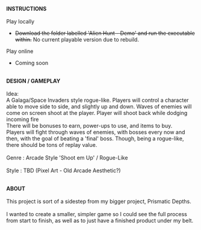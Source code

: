 **INSTRUCTIONS**</br></br>
Play locally
- ~~Download the folder labelled 'Alien Hunt - Demo' and run the executable within.~~ No current playable version due to rebuild.

Play online
- Coming soon</br></br>

**DESIGN / GAMEPLAY**
</br></br>
Idea: </br>
A Galaga/Space Invaders style rogue-like. Players will control a character able to move side to side, and slightly up and down. Waves of enemies will come on screen shoot at the player. Player will shoot back while dodging incoming fire</br>
There will be bonuses to earn, power-ups to use, and items to buy.</br>
Players will fight through waves of enemies, with bosses every now and then, with the goal of beating a 'final' boss. Though, being a rogue-like, there should be tons of replay value.</br></br>
Genre : Arcade Style 'Shoot em Up' / Rogue-Like</br></br>
Style : TBD (Pixel Art - Old Arcade Aesthetic?)</br></br>

**ABOUT**</br></br>
This project is sort of a sidestep from my bigger project, Prismatic Depths.</br></br>
I wanted to create a smaller, simpler game so I could see the full process from start to finish, as well as to just have a finished product under my belt.

